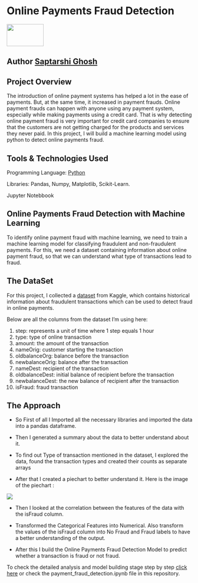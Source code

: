# Online Payments Fraud Detection
<img src="https://github.com/saptarshi418/online-payment-fraud-detection/assets/106703507/38911302-04b6-46b5-aebb-3b2f3d7a74c1" height=60px width=100px/>



## Author [Saptarshi Ghosh](https://www.linkedin.com/in/saptarshi-ghosh-375188234/)

## Project Overview

The introduction of online payment systems has helped a lot in the ease of payments. But, at the same time, it increased in payment frauds. Online payment frauds can happen with anyone using any payment system, especially while making payments using a credit card. That is why detecting online payment fraud is very important for credit card companies to ensure that the customers are not getting charged for the products and services they never paid. In this project, I will build a machine learning model using python to detect online payments fraud.

## Tools & Technologies Used

Programming Language: [Python](https://www.python.org/)

Libraries: Pandas, Numpy, Matplotlib, Scikit-Learn.

Jupyter Notebbook

## Online Payments Fraud Detection with Machine Learning

To identify online payment fraud with machine learning, we need to train a machine learning model for classifying fraudulent and non-fraudulent payments. For this, we need a dataset containing information about online payment fraud, so that we can understand what type of transactions lead to fraud.

## The DataSet

For this project, I collected a [dataset](https://www.kaggle.com/ealaxi/paysim1/download) from Kaggle, which contains historical information about fraudulent transactions which can be used to detect fraud in online payments. 

Below are all the columns from the dataset I’m using here:

1. step: represents a unit of time where 1 step equals 1 hour
2. type: type of online transaction
3. amount: the amount of the transaction
4. nameOrig: customer starting the transaction
5. oldbalanceOrg: balance before the transaction
6. newbalanceOrig: balance after the transaction
7. nameDest: recipient of the transaction
8. oldbalanceDest: initial balance of recipient before the transaction
9. newbalanceDest: the new balance of recipient after the transaction
10. isFraud: fraud transaction

## The Approach

- So First of all I Imported all the necessary libraries and imported the data into a pandas dataframe.

- Then I generated a summary about the data to better understand about it.

- To find out Type of transaction mentioned in the dataset, I explored the data, found the transaction types and created their counts as separate arrays

- After that I created a piechart to better understand it. Here is the image of the piechart :

<div class="position-relative d-flex align-items-center justify-content-center"> 
                            <img src="https://user-images.githubusercontent.com/86102231/221411129-5920e266-89ca-4d24-9d99-d8295cba2c62.png">
</div>

- Then I looked at the correlation between the features of the data with the isFraud column.

- Transformed the Categorical Features into Numerical. Also transform the values of the isFraud column into No Fraud and Fraud labels to have a better understanding of the output.

- After this I build the Online Payments Fraud Detection Model to predict whether a transaction is fraud or not fraud.

To check the detailed analysis and model building stage step by step [click here](https://github.com/saptarshi418/online-payment-fraud-detection/blob/main/fraud1.ipynb) or check the payment_fraud_detection.ipynb file in this repository.
